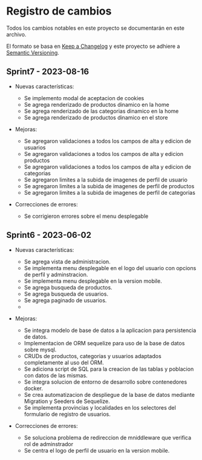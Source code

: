 # Registro de cambios
Todos los cambios notables en este proyecto se documentarán en este archivo.

El formato se basa en [Keep a Changelog](http://keepachangelog.com/) y este proyecto se adhiere a [Semantic Versioning](http://semver.org/).

## Sprint7 - 2023-08-16
- Nuevas características:
  - Se implemento modal de aceptacion de cookies
  - Se agrega renderizado de productos dinamico en la home
  - Se agrega renderizado de las categorias dinamico en la home
  - Se agrega renderizado de productos dinamico en el store

- Mejoras:
  - Se agregaron validaciones a todos los campos de alta y edicion de usuarios
  - Se agregaron validaciones a todos los campos de alta y edicion productos
  - Se agregaron validaciones a todos los campos de alta y edicion de categorias
  - Se agregaron limites a la subida de imagenes de perfil de usuario
  - Se agregaron limites a la subida de imagenes de perfil de productos
  - Se agregaron limites a la subida de imagenes de perfil de categorias


- Correcciones de errores:
  - Se corrigieron errores sobre el menu desplegable


## Sprint6 - 2023-06-02
- Nuevas características:
  - Se agrega vista de administracion.
  - Se implementa menu desplegable en el logo del usuario con opcions de perfil y adminstracion.
  - Se implementa menu desplegable en la version mobile.
  - Se agrega busqueda de productos.
  - Se agrega busqueda de usuarios.
  - Se agrega paginado de usuarios.
  - 
- Mejoras:
  - Se integra modelo de base de datos a la aplicacion para persistencia de datos.
  - Implementacion de ORM sequelize para uso de la base de datos sobre mysql.
  - CRUDs de productos, categorias y usuarios adaptados completamente al uso del ORM.
  - Se adiciona script de SQL para la creacion de las tablas y poblacion con datos de las mismas.
  - Se integra solucion de entorno de desarrollo sobre contenedores docker.
  - Se crea automatizacion de despliegue de la base de datos mediante Migration y Seeders de Sequelize.
  - Se implementa provincias y localidades en los selectores del formulario de registro de usuarios.

- Correcciones de errores:
  - Se soluciona problema de redireccion de mniddleware que verifica rol de adminstrador
  - Se centra el logo de perfil de usuario en la version mobile.
